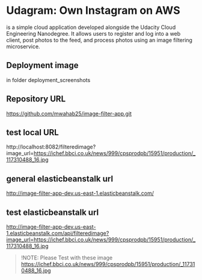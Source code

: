 # Udagram: Own Instagram on AWS

is a simple cloud application developed alongside the Udacity Cloud Engineering Nanodegree. It allows users to register and log into a web client, post photos to the feed, and process photos using an image filtering microservice.

## Deployment image
in folder deployment_screenshots

## Repository URL
https://github.com/mwahab25/image-filter-app.git

## test local URL
http://localhost:8082/filteredimage?image_url=https://ichef.bbci.co.uk/news/999/cpsprodpb/15951/production/_117310488_16.jpg

## general elasticbeanstalk url
http://image-filter-app-dev.us-east-1.elasticbeanstalk.com/

## test elasticbeanstalk url

http://image-filter-app-dev.us-east-1.elasticbeanstalk.com/api/filteredimage?image_url=https://ichef.bbci.co.uk/news/999/cpsprodpb/15951/production/_117310488_16.jpg

> !NOTE: Please Test with these image https://ichef.bbci.co.uk/news/999/cpsprodpb/15951/production/_117310488_16.jpg


